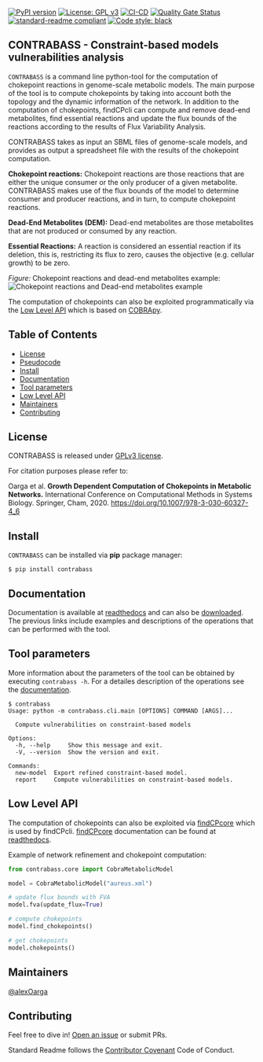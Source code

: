 [![PyPI version](https://badge.fury.io/py/findCPcli.svg)](https://badge.fury.io/py/findCPcli) [![License: GPL v3](https://img.shields.io/badge/License-GPLv3-blue.svg)](https://www.gnu.org/licenses/gpl-3.0) [![CI-CD](https://github.com/findCP/findCPcli/actions/workflows/main.yml/badge.svg)](https://github.com/findCP/findCPcli/actions/workflows/main.yml) [![Quality Gate Status](https://sonarcloud.io/api/project_badges/measure?project=findCP_findCPcli&metric=alert_status)](https://sonarcloud.io/dashboard?id=findCP_findCPcli) [![standard-readme compliant](https://img.shields.io/badge/readme%20style-standard-brightgreen.svg)](https://github.com/RichardLitt/standard-readme) [![Code style: black](https://img.shields.io/badge/code%20style-black-000000.svg)](https://github.com/psf/black)

## CONTRABASS - Constraint-based models vulnerabilities analysis

```CONTRABASS``` is a command line python-tool for the computation of chokepoint reactions in genome-scale metabolic models. 
The main purpose of the tool is to compute chokepoints by taking into account both the topology and the dynamic information of the network. In addition to the computation of chokepoints, findCPcli can compute and remove dead-end metabolites, find essential reactions and update the flux bounds of the reactions according to the results of Flux Variability Analysis. 

CONTRABASS takes as input an SBML files of genome-scale models, and provides as output a spreadsheet file with the results of the chokepoint computation.

**Chokepoint reactions:** Chokepoint reactions are those reactions that are either the unique consumer or the only producer of a given metabolite. CONTRABASS makes use of the flux bounds of the model to determine consumer and producer reactions, and in turn, to compute chokepoint reactions.

**Dead-End Metabolites (DEM):** Dead-end metabolites are those metabolites that are not produced or consumed by any reaction.

**Essential Reactions:** A reaction is considered an essential reaction if its deletion, this is, restricting its flux to zero, causes the objective (e.g. cellular growth) to be zero.


_Figure:_ Chokepoint reactions and dead-end metabolites example:
![Chokepoint reactions and Dead-end metabolites example](docs/chokepoints_example.png)

The computation of chokepoints can also be exploited programmatically via the [Low Level API](#low-level-api) which is based on [COBRApy](https://github.com/opencobra/cobrapy).


## Table of Contents
- [License](#license)
- [Pseudocode](#pseudocode)
- [Install](#Install)
- [Documentation](#documentation)
- [Tool parameters](#tool-parameters)
- [Low Level API](#low-level-api)
- [Maintainers](#maintainers)
- [Contributing](#contributing)


## License

CONTRABASS is released under [GPLv3 license](LICENSE).


For citation purposes please refer to:

Oarga et al. **Growth Dependent Computation of Chokepoints in Metabolic Networks.** International Conference on Computational Methods in Systems Biology. Springer, Cham, 2020. https://doi.org/10.1007/978-3-030-60327-4_6


## Install
```CONTRABASS``` can be installed via **pip** package manager:
```shell
$ pip install contrabass
```

## Documentation

Documentation is available at [readthedocs](https://findcpcli.readthedocs.io/en/latest/) and can also be [downloaded](https://findcpcli.readthedocs.io/_/downloads/en/latest/pdf/). 
The previous links include examples and descriptions of the operations that can be performed with the tool.

## Tool parameters

More information about the parameters of the tool can be obtained by executing ``contrabass -h``. 
For a detailes description of the operations see the [documentation](https://findcpcli.readthedocs.io/en/latest/). 

```shell
$ contrabass
Usage: python -m contrabass.cli.main [OPTIONS] COMMAND [ARGS]...

  Compute vulnerabilities on constraint-based models

Options:
  -h, --help     Show this message and exit.
  -V, --version  Show the version and exit.

Commands:
  new-model  Export refined constraint-based model.
  report     Compute vulnerabilities on constraint-based models.
```

## Low Level API

The computation of chokepoints can also be exploited via [findCPcore](https://github.com/findCP/findCPcore) which is used by findCPcli. 
[findCPcore](https://github.com/findCP/findCPcore) documentation can be found at [readthedocs](https://findcpcore.readthedocs.io/en/latest/).

Example of network refinement and chokepoint computation:
```python
from contrabass.core import CobraMetabolicModel

model = CobraMetabolicModel("aureus.xml")

# update flux bounds with FVA
model.fva(update_flux=True)

# compute chokepoints
model.find_chokepoints()

# get chokepoints
model.chokepoints()
```

## Maintainers

[@alexOarga](https://github.com/alexOarga)

## Contributing

Feel free to dive in! [Open an issue](https://github.com/findCP/findCPcli/issues/new) or submit PRs.

Standard Readme follows the [Contributor Covenant](http://contributor-covenant.org/version/1/3/0/) Code of Conduct.




